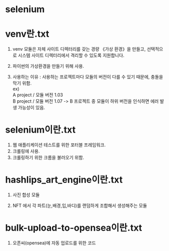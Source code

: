# selenium

# venv란.txt
01. venv 모듈은 자체 사이트 디렉터리를 갖는 경량 《가상 환경》을 만들고, 선택적으로 시스템 사이트 디렉터리에서 격리할 수 있도록 지원합니다.  

02. 파이썬의 가상환경을 만들기 위해 사용.  

03. 사용하는 이유 : 사용하는 프로젝트마다 모듈의 버전이 다를 수 있기 때문에, 충돌을 막기 위함.   
ex)  
A project / 모듈 버전 1.03  
B project / 모듈 버전 1.07  -> B 프로젝트 중 모듈이 하위 버전을 인식하면 에러 발생 가능성이 있음.  

# selenium이란.txt

01. 웹 애플리케이션 테스트를 위한 포터블 프레임워크.  
02. 크롤링에 사용.  
03. 크롤링하기 위한 크롬을 불러오기 위함.  

# hashlips_art_engine이란.txt

01. 사진 합성 모듈  

02. NFT 에서 각 파트(눈,배경,입,바디)를 랜덤하게 조합해서 생성해주는 모듈  

# bulk-upload-to-opensea이란.txt
01. 오픈씨(opensea)에 자동 업로드를 위한 코드  
